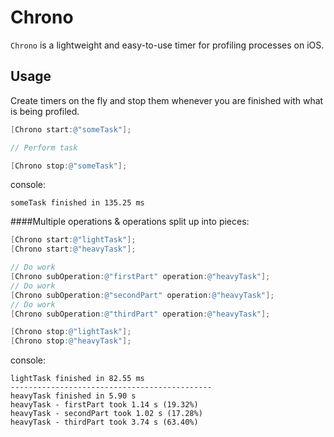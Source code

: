 # Chrono

`Chrono` is a lightweight and easy-to-use timer for profiling processes on iOS.

## Usage

Create timers on the fly and stop them whenever you are finished with what is being profiled.

```objective-c
[Chrono start:@"someTask"];

// Perform task

[Chrono stop:@"someTask"];
```
console:
```
someTask finished in 135.25 ms
```

####Multiple operations & operations split up into pieces:
```objective-c
[Chrono start:@"lightTask"];
[Chrono start:@"heavyTask"];

// Do work
[Chrono subOperation:@"firstPart" operation:@"heavyTask"];
// Do work
[Chrono subOperation:@"secondPart" operation:@"heavyTask"];
// Do work
[Chrono subOperation:@"thirdPart" operation:@"heavyTask"];

[Chrono stop:@"lightTask"];
[Chrono stop:@"heavyTask"];
```
console:
```
lightTask finished in 82.55 ms
---------------------------------------------
heavyTask finished in 5.90 s
heavyTask - firstPart took 1.14 s (19.32%)
heavyTask - secondPart took 1.02 s (17.28%)
heavyTask - thirdPart took 3.74 s (63.40%)
```

